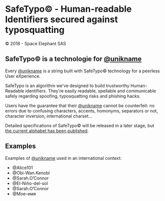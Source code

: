 # SafeTypo© - Human-readable Identifiers secured against typosquatting

© 2018 - Space Elephant SAS

## SafeTypo© is a technologie for [@unikname](https://www.unikname.com)

Every [@unikname](https://www.unikname.com) is a string built with SafeTypo© technology for a peerless User eXperience.

SafeTypo is an algorithm we've designed to build trustworthy Human-Readable identifiers. They're easily readable, spellable and communicable safely regarding spoofing, typosquatting risks and phishing hacks.

Users have the guarantee that their [@unikname](https://www.unikname.com) cannot be counterfeit: no errors due to confusing characters, accents, homonyms, separators or not, character inversion, international charset…

Detailed specifications of SafeTypo© will be released in a later stage, but [the current alphabet has been published](alphabet.md).

## Examples

Examples of [@unikname](https://www.unikname.com) used in an international context:

- @Alice101
- @Obi-Wan.Kenobi
- @Sarah.O’Connor
- @El-Niño-del-sol
- @Sarah.O’Connor
- @Мое-имя
